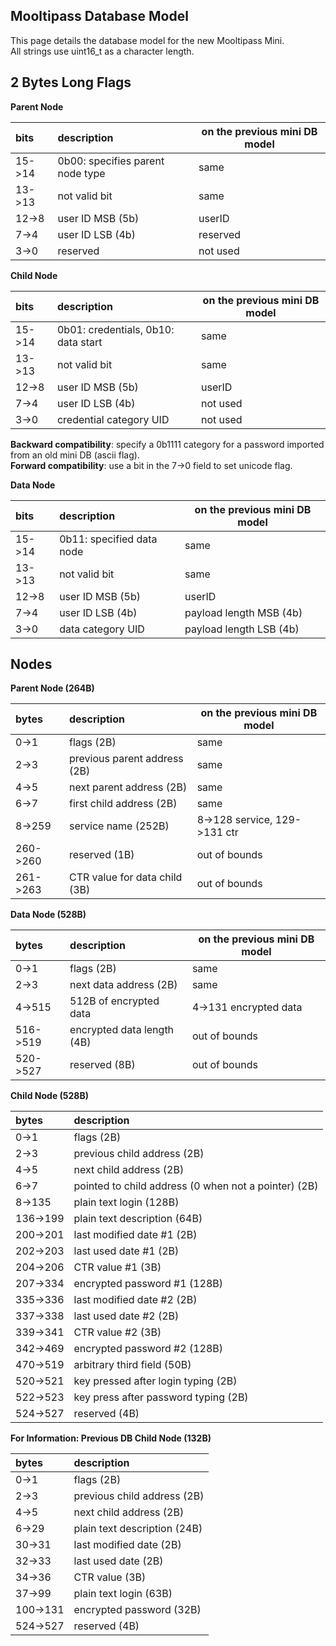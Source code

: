 ## [](#header-1) Mooltipass Database Model
This page details the database model for the new Mooltipass Mini.  
All strings use uint16_t as a character length.  
   
## [](#header-2) 2 Bytes Long Flags

**Parent Node**

| bits | description | on the previous mini DB model |
|:-----|:------------|-------------------------------|
| 15->14 | 0b00: specifies parent node type | same |
| 13->13 | not valid bit | same |
| 12->8 | user ID MSB (5b) | userID |
| 7->4 | user ID LSB (4b) | reserved |
| 3->0 | reserved | not used |

**Child Node**

| bits | description | on the previous mini DB model |
|:-----|:------------|-------------------------------|
| 15->14 | 0b01: credentials, 0b10: data start | same |
| 13->13 | not valid bit | same |
| 12->8 | user ID MSB (5b) | userID |
| 7->4 | user ID LSB (4b) | not used |
| 3->0 | credential category UID | not used |

**Backward compatibility**: specify a 0b1111 category for a password imported from an old mini DB (ascii flag).  
**Forward compatibility**: use a bit in the 7->0 field to set unicode flag.  

**Data Node**

| bits | description | on the previous mini DB model |
|:-----|:------------|-------------------------------|
| 15->14 | 0b11: specified data node | same |
| 13->13 | not valid bit | same |
| 12->8 | user ID MSB (5b) | userID |
| 7->4 | user ID LSB (4b) | payload length MSB (4b) |
| 3->0 | data category UID | payload length LSB (4b) |

## [](#header-2) Nodes

**Parent Node (264B)**

| bytes | description | on the previous mini DB model |
|:------|:------------|-------------------------------|
| 0->1 | flags (2B) | same |
| 2->3 | previous parent address (2B) | same |
| 4->5 | next parent address (2B) | same |
| 6->7 | first child address (2B) | same |
| 8->259 | service name (252B) | 8->128 service, 129->131 ctr |
| 260->260 | reserved (1B) | out of bounds |
| 261->263 | CTR value for data child (3B) | out of bounds |

**Data Node (528B)**

| bytes | description | on the previous mini DB model |
|:------|:------------|-------------------------------|
| 0->1 | flags (2B) | same |
| 2->3 | next data address (2B) | same |
| 4->515 | 512B of encrypted data | 4->131 encrypted data |
| 516->519 | encrypted data length (4B) | out of bounds |
| 520->527 | reserved (8B) | out of bounds |

**Child Node (528B)**

| bytes | description |
|:------|:------------|
| 0->1 | flags (2B) |
| 2->3 | previous child address (2B) |
| 4->5 | next child address (2B) |
| 6->7 | pointed to child address (0 when not a pointer) (2B) |
| 8->135 | plain text login (128B) |
| 136->199 | plain text description (64B) |
| 200->201 | last modified date #1 (2B) |
| 202->203 | last used date #1 (2B) |
| 204->206 | CTR value #1 (3B) |
| 207->334 | encrypted password #1 (128B) |
| 335->336 | last modified date #2 (2B) |
| 337->338 | last used date #2 (2B) |
| 339->341 | CTR value #2 (3B) |
| 342->469 | encrypted password #2 (128B) |
| 470->519 | arbitrary third field (50B) |
| 520->521 | key pressed after login typing (2B) |
| 522->523 | key press after password typing (2B) |
| 524->527 | reserved (4B) |

**For Information: Previous DB Child Node (132B)**

| bytes | description |
|:------|:------------|
| 0->1 | flags (2B) |
| 2->3 | previous child address (2B) |
| 4->5 | next child address (2B) |
| 6->29 | plain text description (24B) |
| 30->31 | last modified date (2B) |
| 32->33 | last used date (2B) |
| 34->36 | CTR value (3B) |
| 37->99 | plain text login (63B) |
| 100->131 | encrypted password (32B) |
| 524->527 | reserved (4B) |
